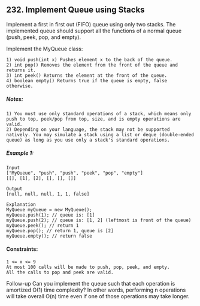 ## 232. Implement Queue using Stacks

Implement a first in first out (FIFO) queue using only two stacks. The implemented queue should support all the functions of a normal queue (push, peek, pop, and empty).

Implement the MyQueue class:

    1) void push(int x) Pushes element x to the back of the queue.
    2) int pop() Removes the element from the front of the queue and returns it.
    3) int peek() Returns the element at the front of the queue.
    4) boolean empty() Returns true if the queue is empty, false otherwise.

##### Notes:

    1) You must use only standard operations of a stack, which means only push to top, peek/pop from top, size, and is empty operations are valid.
    2) Depending on your language, the stack may not be supported natively. You may simulate a stack using a list or deque (double-ended queue) as long as you use only a stack's standard operations.

##### Example 1:

    Input
    ["MyQueue", "push", "push", "peek", "pop", "empty"]
    [[], [1], [2], [], [], []]

    Output
    [null, null, null, 1, 1, false]

    Explanation
    MyQueue myQueue = new MyQueue();
    myQueue.push(1); // queue is: [1]
    myQueue.push(2); // queue is: [1, 2] (leftmost is front of the queue)
    myQueue.peek(); // return 1
    myQueue.pop(); // return 1, queue is [2]
    myQueue.empty(); // return false

#### Constraints:

    1 <= x <= 9
    At most 100 calls will be made to push, pop, peek, and empty.
    All the calls to pop and peek are valid.

Follow-up Can you implement the queue such that each operation is amortized O(1) time complexity? In other words, performing n operations will take overall O(n) time even if one of those operations may take longer.